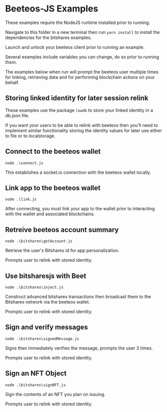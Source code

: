 # Beeteos-JS Examples

These examples require the NodeJS runtime installed prior to running.

Navigate to this folder in a new terminal then run `yarn install` to install the dependencies for the bitshares examples.

Launch and unlock your beeteos client prior to running an example.

Several examples include variables you can change, do so prior to running them.

The examples below when run will prompt the beeteos user multiple times for linking, retrieving data and for performing blockchain actions on your behalf.

## Storing linked identity for later session relink

These examples use the package `lowdb` to store your linked identity in a db.json file.

If you want your users to be able to relink with beeteos then you'll need to implement similar functionality storing the identity values for later use either to file or to localstorage.

## Connect to the beeteos wallet

`node .\connect.js`

This establishes a socket.io connection with the beeteos wallet locally.

## Link app to the beeteos wallet

`node .\link.js`

After connecting, you must link your app to the wallet prior to interacting with the wallet and associated blockchains.

## Retreive beeteos account summary

`node .\bitshares\getAccount.js`

Retrieve the user's Bitshares id for app personalization.

Prompts user to relink with stored identity.

## Use bitsharesjs with Beet

`node .\bitshares\inject.js`

Construct advanced bitshares transactions then broadcast them to the Bitshares network via the beeteos wallet.

Prompts user to relink with stored identity.

## Sign and verify messages

`node .\bitshares\signedMessage.js`

Signs then immediately verifies the message, prompts the user 3 times.

Prompts user to relink with stored identity.

## Sign an NFT Object

`node .\bitshares\signNFT.js`

Sign the contents of an NFT you plan on issuing.

Prompts user to relink with stored identity.